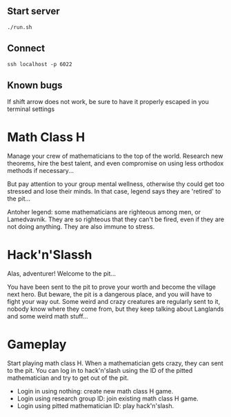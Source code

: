 ## Start server

`./run.sh`

## Connect

`ssh localhost -p 6022`


## Known bugs

If shift arrow does not work, be sure to have it properly escaped in you terminal settings


# Math Class H

Manage your crew of mathematicians to the top of the world. Research new theorems, hire the best talent, and even compromise on using less orthodox methods if necessary...

But pay attention to your group mental wellness, otherwise thy could get too stressed and lose their minds.
In that case, legend says they are 'retired' to the pit...

Antoher legend: some mathematicians are righteous among men, or Lamedvavnik. They are so righteous that they can't be fired, even if they are not doing anything. They are also immune to stress.

# Hack'n'Slassh

Alas, adventurer! Welcome to the pit...

You have been sent to the pit to prove your worth and become the village next hero. But beware, the pit is a dangerous place, and you will have to fight your way out.
Some weird and crazy creatures are regularly sent to it, nobody know where they come from, but they keep talking about Langlands and some weird math stuff...



# Gameplay

Start playing math class H. When a mathematician gets crazy, they can sent to the pit. You can log in to hack'n'slash using the ID of the pitted mathematician and try to get out of the pit.

- Login in using nothing: create new math class H game. 
- Login using research group ID: join existing math class H game. 
- Login using pitted mathematician ID: play hack'n'slash.